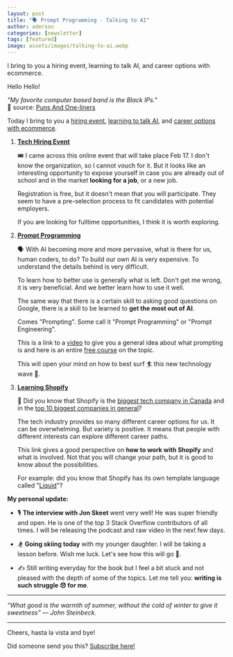 ```yaml
---
layout: post
title: "🗣️ Prompt Programming - Talking to AI"
author: aderson
categories: [newsletter]
tags: [featured]
image: assets/images/talking-to-ai.webp
---
```


I bring to you a hiring event, learning to talk AI, and career options with ecommerce.

Hello Hello!

_"My favorite computer based band is the Black IPs."_  
🤣 source: [Puns And One-liners](https://punsandoneliners.com/randomness/programmer-jokes/)

Today I bring to you a [hiring event](https://www.eventbrite.com/e/career-fair-exclusive-tech-hiring-event-new-tickets-available-tickets-63049080497), [learning to talk AI](https://www.youtube.com/watch?v=pZsJbYIFCCw), and [career options with ecommerce](https://blog.devmoek.com/shopify-full-guide).

1.  [**Tech Hiring Event**](https://www.eventbrite.com/e/career-fair-exclusive-tech-hiring-event-new-tickets-available-tickets-63049080497)

    🎟️ I came across this online event that will take place Feb 17\. I don't know the organization, so I cannot vouch for it. But it looks like an interesting opportunity to expose yourself in case you are already out of school and in the market **looking for a job**, or a new job.  

    Registration is free, but it doesn't mean that you will participate. They seem to have a pre-selection process to fit candidates with potential employers.  

    If you are looking for fulltime opportunities, I think it is worth exploring.  

2.  [**Prompt Programming**](https://www.youtube.com/watch?v=pZsJbYIFCCw)

    🗣️ With AI becoming more and more pervasive, what is there for us, human coders, to do? To build our own AI is very expensive. To understand the details behind is very difficult.  

    To learn how to better use is generally what is left. Don't get me wrong, it is very beneficial. And we better learn how to use it well.  

    The same way that there is a certain skill to asking good questions on Google, there is a skill to be learned to **get the most out of AI**.  

    Comes "Prompting". Some call it "Prompt Programming" or "Prompt Engineering".  

    This is a link to a [video](https://www.youtube.com/watch?v=pZsJbYIFCCw) to give you a general idea about what prompting is and here is an entire [free course](https://learnprompting.org/docs/intro) on the topic.  

    This will open your mind on how to best surf 🏄 this new technology wave 🌊.[  
    ](https://martinfowler.com/tags/domain%20driven%20design.html].￼)

3.  [**Learning Shopify**](https://blog.devmoek.com/shopify-full-guide)

    🛒 Did you know that Shopify is the [biggest tech company in Canada](https://www.investopedia.com/articles/markets/082615/5-biggest-canadian-software-companies.asp) and in the [top 10 biggest companies in general](https://companiesmarketcap.com/canada/largest-companies-in-canada-by-market-cap/)?  

    The tech industry provides so many different career options for us. It can be overwhelming. But variety is positive. It means that people with different interests can explore different career paths.  

    This link gives a good perspective on **how to work with Shopify** and what is involved. Not that you will change your path, but it is good to know about the possibilities.  

    For example: did you know that Shopify has its own template language called "[Liquid](https://shopify.github.io/liquid)"?  

**My personal update:**

*   🎙️ **The interview with Jon Skeet** went very well! He was super friendly and open. He is one of the top 3 Stack Overflow contributors of all times. I will be releasing the podcast and raw video in the next few days.

*   🏂 **Going skiing today** with my younger daughter. I will be taking a lesson before. Wish me luck. Let's see how this will go 🥶.

*   ✍️ Still writing everyday for the book but I feel a bit stuck and not pleased with the depth of some of the topics. Let me tell you: **writing is such struggle 😞 for me**.  

* * *

_“What good is the warmth of summer, without the cold of winter to give it sweetness” — John Steinbeck._

* * *

Cheers, hasta la vista and bye!

Did someone send you this? [Subscribe here!](https://buttondown.email/solocoder?tag=forward)